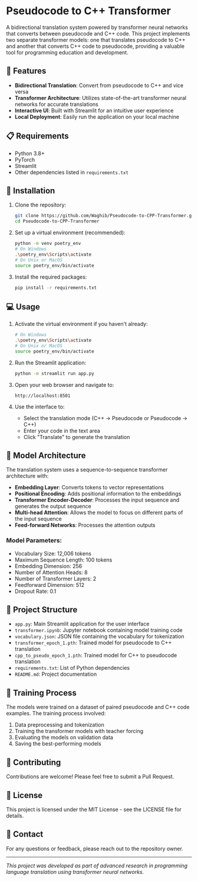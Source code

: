 # Pseudocode to C++ Transformer

A bidirectional translation system powered by transformer neural networks that converts between pseudocode and C++ code. This project implements two separate transformer models: one that translates pseudocode to C++ and another that converts C++ code to pseudocode, providing a valuable tool for programming education and development.

## 🚀 Features

- **Bidirectional Translation**: Convert from pseudocode to C++ and vice versa
- **Transformer Architecture**: Utilizes state-of-the-art transformer neural networks for accurate translations
- **Interactive UI**: Built with Streamlit for an intuitive user experience
- **Local Deployment**: Easily run the application on your local machine

## 📋 Requirements

- Python 3.8+
- PyTorch
- Streamlit
- Other dependencies listed in `requirements.txt`

## 🔧 Installation

1. Clone the repository:
   ```bash
   git clone https://github.com/Waghib/Pseudocode-to-CPP-Transformer.git
   cd Pseudocode-to-CPP-Transformer
   ```

2. Set up a virtual environment (recommended):
   ```bash
   python -m venv poetry_env
   # On Windows
   .\poetry_env\Scripts\activate
   # On Unix or MacOS
   source poetry_env/bin/activate
   ```

3. Install the required packages:
   ```bash
   pip install -r requirements.txt
   ```

## 💻 Usage

1. Activate the virtual environment if you haven't already:
   ```bash
   # On Windows
   .\poetry_env\Scripts\activate
   # On Unix or MacOS
   source poetry_env/bin/activate
   ```

2. Run the Streamlit application:
   ```bash
   python -m streamlit run app.py
   ```

3. Open your web browser and navigate to:
   ```
   http://localhost:8501
   ```

4. Use the interface to:
   - Select the translation mode (C++ → Pseudocode or Pseudocode → C++)
   - Enter your code in the text area
   - Click "Translate" to generate the translation

## 🧠 Model Architecture

The translation system uses a sequence-to-sequence transformer architecture with:

- **Embedding Layer**: Converts tokens to vector representations
- **Positional Encoding**: Adds positional information to the embeddings
- **Transformer Encoder-Decoder**: Processes the input sequence and generates the output sequence
- **Multi-head Attention**: Allows the model to focus on different parts of the input sequence
- **Feed-forward Networks**: Processes the attention outputs

### Model Parameters:
- Vocabulary Size: 12,006 tokens
- Maximum Sequence Length: 100 tokens
- Embedding Dimension: 256
- Number of Attention Heads: 8
- Number of Transformer Layers: 2
- Feedforward Dimension: 512
- Dropout Rate: 0.1

## 📁 Project Structure

- `app.py`: Main Streamlit application for the user interface
- `transformer.ipynb`: Jupyter notebook containing model training code
- `vocabulary.json`: JSON file containing the vocabulary for tokenization
- `transformer_epoch_1.pth`: Trained model for pseudocode to C++ translation
- `cpp_to_pseudo_epoch_1.pth`: Trained model for C++ to pseudocode translation
- `requirements.txt`: List of Python dependencies
- `README.md`: Project documentation

## 🔄 Training Process

The models were trained on a dataset of paired pseudocode and C++ code examples. The training process involved:

1. Data preprocessing and tokenization
2. Training the transformer models with teacher forcing
3. Evaluating the models on validation data
4. Saving the best-performing models

## 🤝 Contributing

Contributions are welcome! Please feel free to submit a Pull Request.

## 📄 License

This project is licensed under the MIT License - see the LICENSE file for details.

## 📧 Contact

For any questions or feedback, please reach out to the repository owner.

---

*This project was developed as part of advanced research in programming language translation using transformer neural networks.*
